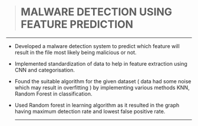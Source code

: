 > # MALWARE DETECTION USING FEATURE PREDICTION

***

- Developed a malware detection system to predict which feature will result in the file most likely being malicious or not.
- Implemented standardization of data to help in feature extraction using CNN and categorisation.
- Found the suitable algorithm for the given dataset ( data had some noise which may result in overfitting ) by implementing various methods KNN, Random Forest in classification.
- Used Random forest in learning algorithm as it resulted in the graph having maximum detection rate and lowest false positive rate.

  ***
